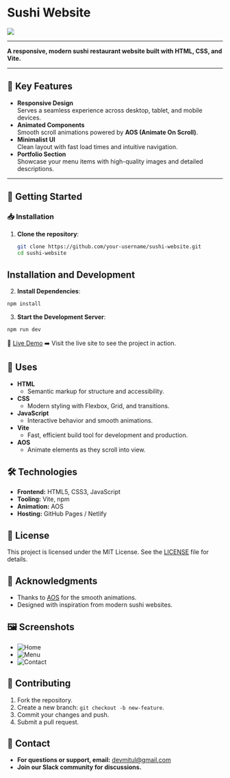 # Sushi Website
![](./public/logo.png)

---

**A responsive, modern sushi restaurant website built with HTML, CSS, and Vite.**

---

## 🎉 Key Features
- **Responsive Design**  
  Serves a seamless experience across desktop, tablet, and mobile devices.  
- **Animated Components**  
  Smooth scroll animations powered by **AOS (Animate On Scroll)**.  
- **Minimalist UI**  
  Clean layout with fast load times and intuitive navigation.  
- **Portfolio Section**  
  Showcase your menu items with high-quality images and detailed descriptions.

---

## 🚀 Getting Started

### 📥 Installation
1. **Clone the repository**:  
   ```bash
   git clone https://github.com/your-username/sushi-website.git
   cd sushi-website
   ```

## Installation and Development
2. **Install Dependencies**:
  ```bash
  npm install
  ```   
3. **Start the Development Server**:
```bash
npm run dev
```

🔗 [Live Demo](https://eatsushi.netlify.app/)
:arrow_right: Visit the live site to see the project in action.

## 🎨 Uses

- **HTML**
  - Semantic markup for structure and accessibility.
- **CSS**
  - Modern styling with Flexbox, Grid, and transitions.
- **JavaScript**
  - Interactive behavior and smooth animations.
- **Vite**
  - Fast, efficient build tool for development and production.
- **AOS**
  - Animate elements as they scroll into view.

## 🛠️ Technologies

- **Frontend:** HTML5, CSS3, JavaScript
- **Tooling:** Vite, npm
- **Animation:** AOS
- **Hosting:** GitHub Pages / Netlify

## 📝 License

This project is licensed under the MIT License. See the [LICENSE](LICENSE) file for details.

## 🙌 Acknowledgments

- Thanks to [AOS](https://michalsnik.github.io/aos/) for the smooth animations.
- Designed with inspiration from modern sushi websites.

## 🖼️ Screenshots

- ![Home](./public/screenshot-home.png)
- ![Menu](./public/screenshot-menu.png)
- ![Contact](./public/screenshot-contact.png)

## 🤝 Contributing

1. Fork the repository.
2. Create a new branch: `git checkout -b new-feature`.
3. Commit your changes and push.
4. Submit a pull request.

## 📢 Contact

- **For questions or support, email:** devmitul@gmail.com
- **Join our Slack community for discussions.**
